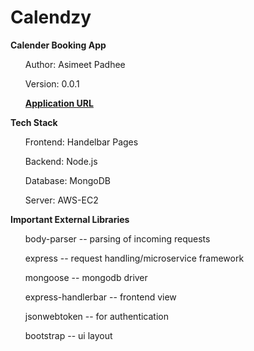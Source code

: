 # Calendzy
<b>Calender Booking App</b>
<ul>Author: Asimeet Padhee</ul>
<ul>Version: 0.0.1</ul>
<b>
  <ul>
    <a href="https://radiant-plains-84710.herokuapp.com/">Application URL</a>
  </ul>
</b>
<b>Tech Stack</b>
<ul>Frontend: Handelbar Pages</ul>
<ul>Backend: Node.js</ul>
<ul>Database: MongoDB</ul>
<ul>Server: AWS-EC2</ul>
<b>Important External Libraries</b>
<ul>body-parser -- parsing of incoming requests</ul>
<ul>express -- request handling/microservice framework</ul>
<ul>mongoose -- mongodb driver</ul>
<ul>express-handlerbar -- frontend view</ul>
<ul>jsonwebtoken --  for authentication</ul>
<ul>bootstrap -- ui layout</ul>

